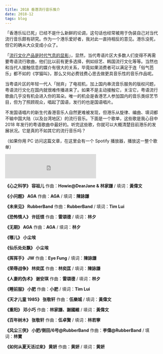 ```yaml
---
title: 2018 香港流行音乐推介
date: 2018-12
tags: blog
---
```


「香港乐坛已死」已经不是什么新鲜的论调，这句话也经常被用于伪装自己对当代流行音乐颇有研究。作为一个港乐爱好者，我对此一直持相反的意见。港乐没死，但它的确从大众变成小众了。

「[流行文化产品是时代气息的显影](https://blog.yitianshijie.net/2018/12/03/pop-and-nostalgia/)」，显然，当代粤语片区大多数人们变得不再需要粤语流行歌曲，他们比以前有更多选择，例如综艺、韩国流行文化等等。当然也和当代人接触信息的媒介有很大的关系，毕竟如果消费者可以满足于连「俗气芭乐」都不如的《学猫叫》，那么又何必费钱费心思去做更具音乐性的音乐作品呢。

当粤语片区的年轻一代人「抛弃」了电视机，加上国内串流音乐服务的版权问题，粤语流行文化在国内就很难传播进来了。如果不是主动接触它，关注它，粤语流行歌曲几乎没有机会进入你的耳朵。唯一的机会是香港艺人参加国内的音乐类综艺节目，但为了照顾观众，唱起了国语，发行的也是国语唱片。

不发国语唱片的新生代香港音乐人自然更难被发现，但港乐从旋律、编曲、填词都不输中国大陆（以及台湾地区）的流行音乐。下面是一个歌单，这些歌是我心目中 2018 年发行的粤语歌曲中最好的。听完这些歌，你就可以大概清楚目前港乐的发展状况。它是真的不如其它的流行音乐吗？

（如果你用 PC 访问这篇文章，在这里会有一个 Spotify 播放器，播放这一整个歌单）

<iframe class="spotify" src="https://open.spotify.com/embed/user/randyloop/playlist/2A5YT9MzHZw0AilWIu80iW" width="300" height="80" frameborder="0" allowtransparency="true" allow="encrypted-media"></iframe>

**《心之科学》 容祖儿** 作曲：**Howie@DearJane & 林家謙** / 填词：**黃偉文**

**《小问题》 AGA** 作曲：**AGA** / 填词：**陳詠謙**

**《未来见》 RubberBand** 作曲：**RubberBand** / 填词：**Tim Lui**

**《恐怖情人》 许廷铿** 作曲：**雷頌德** / 填词：**林夕**

**《无期》 AGA**  作曲：**AGA** / 填词：**林夕**

**《哪儿》 小尘埃** 

**《仙乐处处飘》 小尘埃** 

**《挥挥手》 JW** 作曲：**Eye Fung** / 填词：**陳詠謙**

**《荣辱战争》 林奕匡** 作曲：**林奕匡** / 填词：**陳詠謙**

**《人妻的伪术》 谢安琪** 作曲：**雷頌德** / 填词：**林夕**

**《睡前服》 小肥** 作曲：**小肥** / 填词：**Tim Lui**

**《天才儿童 1985》 张敬轩** 作曲：**伍樂城** / 填词：**黃偉文**

**《重阳》 邓小巧** 作曲：**林家謙、謝國維** / 填词：**黃偉文**

**《百年树木》 张敬轩** 作曲：**伍卓賢** / 填词：**林若寧**

**《风尘三侠》 小肥/侧田/6号@RubberBand** 作曲：**李偉@RubberBand** / 填词：**林寶**

**《如何从夏天活过来》 黄妍** 作曲：**黄妍** / 填词：**黄妍**
